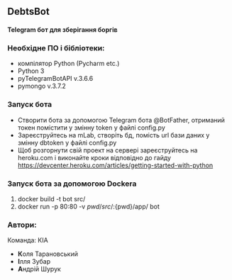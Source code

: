 ## DebtsBot
#### Telegram бот для зберігання боргів


### Необхідне ПО і бібліотеки: 

- компілятор Python (Pycharm etc.)
- Python 3 
- pyTelegramBotAPI v.3.6.6
- pymongo v.3.7.2

### Запуск бота
- Cтворити бота за допомогою Telegram бота @BotFather, отриманий токен помістити у змінну token у файлі config.py
- Зареєструйтесь на mLab, створіть бд, помість url бази даних у змінну dbtoken у файлі config.py
- Щоб розгорнути свій проект на сервері зареєструйтесь на heroku.com і виконайте кроки відповідно до гайду 
https://devcenter.heroku.com/articles/getting-started-with-python

### Запуск бота за допомогою Dockera
1. docker build -t bot src/
2. docker run -p 80:80 -v ${pwd}/src/:${pwd}/app/ bot

### Автори:
Команда: КІА
- **К**оля Тарановський 
- **І**лля Зубар 
- **А**ндрій Шурук
